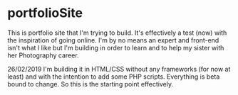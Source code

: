 # portfolioSite
This is portfolio site that I'm trying to build. It's effectively a test (now) with the inspiration of going online.
I'm by no means an expert and front-end isn't what I like but I'm building in order to learn and to help my sister with her Photography career.

26/02/2019
I'm building it in HTML/CSS without any frameworks (for now at least) and with the intention to add some PHP scripts.
Everything is beta bound to change. So this is the starting point effectively.
